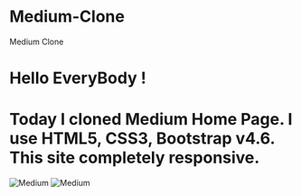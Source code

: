 # Medium-Clone
Medium Clone

# Hello EveryBody !
# Today I cloned Medium Home Page. I use HTML5, CSS3, Bootstrap v4.6. This site completely responsive.
![Medium](mediumSS1.png)
![Medium](mediumSS2.png)

